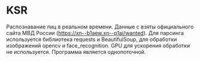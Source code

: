 # KSR
Распознавание лиц в реальном времени. 
Данные с взяты официального сайта МВД России (https://xn--b1aew.xn--p1ai/wanted).
Для парсинга используется библиотека requests и BeautifulSoup, для обработки изображений opencv и face_recognition. 
GPU для ускорения обработки не используется. Программа является однопоточной. 
